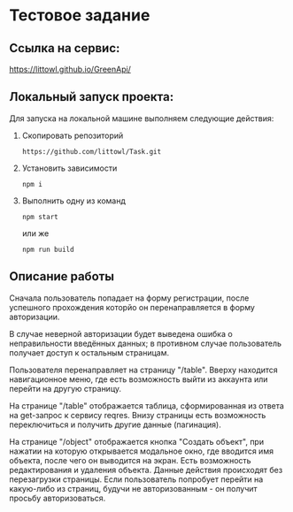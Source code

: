 # Тестовое задание
## Ссылка на сервис:
https://littowl.github.io/GreenApi/
## Локальный запуск проекта:
Для запуска на локальной машине выполняем следующие действия:
1. Cкопировать репозиторий

   `https://github.com/littowl/Task.git`
  
2. Установить зависимости 

   `npm i` 
  
3. Выполнить одну из команд

   `npm start`
  
    или же

   `npm run build`
## Описание работы
Сначала пользователь попадает на форму регистрации, после успешного прохождения которйо он перенаправляется в форму авторизации.

В случае неверной авторизации будет выведена ошибка о неправильности введённых данных; в противном случае пользователь получает доступ к остальным страницам.

Пользователя перенаправляет на страницу "/table". Вверху находится навигационное меню, где есть возможность выйти из аккаунта или перейти на другую страницу.

На странице "/table" отображается таблица, сформированная из ответа на get-запрос к сервису reqres. Внизу страницы есть возможность переключиться и получить другие данные (пагинация).

На странице "/object" отображается кнопка "Создать объект", при нажатии на которую открывается модальное окно, где вводится имя объекта, после чего он выводится на экран. Есть возможность редактирования и удаления объекта. Данные действия происходят без перезагрузки страницы.
Если пользователь попробует перейти на какую-либо из страниц, будучи не авторизованным - он получит просьбу авторизоваться.
